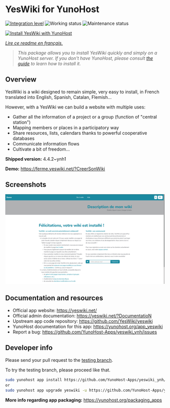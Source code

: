 <!--
N.B.: This README was automatically generated by https://github.com/YunoHost/apps/tree/master/tools/README-generator
It shall NOT be edited by hand.
-->

# YesWiki for YunoHost

[![Integration level](https://dash.yunohost.org/integration/yeswiki.svg)](https://dash.yunohost.org/appci/app/yeswiki) ![Working status](https://ci-apps.yunohost.org/ci/badges/yeswiki.status.svg) ![Maintenance status](https://ci-apps.yunohost.org/ci/badges/yeswiki.maintain.svg)

[![Install YesWiki with YunoHost](https://install-app.yunohost.org/install-with-yunohost.svg)](https://install-app.yunohost.org/?app=yeswiki)

*[Lire ce readme en français.](./README_fr.md)*

> *This package allows you to install YesWiki quickly and simply on a YunoHost server.
If you don't have YunoHost, please consult [the guide](https://yunohost.org/#/install) to learn how to install it.*

## Overview

YesWiki is a wiki designed to remain simple, very easy to install, in French translated into English, Spanish, Catalan, Flemish...

However, with a YesWiki we can build a website with multiple uses:
- Gather all the information of a project or a group (function of "central station")
- Mapping members or places in a participatory way
- Share resources, lists, calendars thanks to powerful cooperative databases
- Communicate information flows
- Cultivate a bit of freedom...


**Shipped version:** 4.4.2~ynh1

**Demo:** https://ferme.yeswiki.net/?CreerSonWiki

## Screenshots

![Screenshot of YesWiki](./doc/screenshots/yeswiki_screenshots.png)

## Documentation and resources

* Official app website: <https://yeswiki.net/>
* Official admin documentation: <https://yeswiki.net/?DocumentatioN>
* Upstream app code repository: <https://github.com/YesWiki/yeswiki>
* YunoHost documentation for this app: <https://yunohost.org/app_yeswiki>
* Report a bug: <https://github.com/YunoHost-Apps/yeswiki_ynh/issues>

## Developer info

Please send your pull request to the [testing branch](https://github.com/YunoHost-Apps/yeswiki_ynh/tree/testing).

To try the testing branch, please proceed like that.

``` bash
sudo yunohost app install https://github.com/YunoHost-Apps/yeswiki_ynh/tree/testing --debug
or
sudo yunohost app upgrade yeswiki -u https://github.com/YunoHost-Apps/yeswiki_ynh/tree/testing --debug
```

**More info regarding app packaging:** <https://yunohost.org/packaging_apps>
